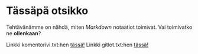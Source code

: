 # Tässäpä otsikko

Tehtävänämme on nähdä, miten *Markdown* notaatiot toimivat. Vai toimivatko ne **ollenkaan**?

Linkki komentorivi.txt:hen [tässä!](https://github.com/hallssus/omt-harjoitustyo/blob/master/laskarit/viikko1/komentorivi.txt)
Linkki gitlot.txt:hen [tässä!](https://github.com/hallssus/omt-harjoitustyo/blob/master/laskarit/viikko1/gitlog.txt)
